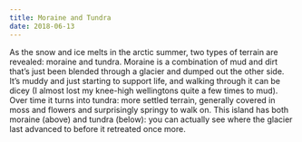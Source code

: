 ```yaml
---
title: Moraine and Tundra
date: 2018-06-13
---
```

As the snow and ice melts in the arctic summer, two types of terrain are revealed: moraine and tundra. Moraine is a combination of mud and dirt that’s just been blended through a glacier and dumped out the other side. It’s muddy and just starting to support life, and walking through it can be dicey (I almost lost my knee-high wellingtons quite a few times to mud). Over time it turns into tundra: more settled terrain, generally covered in moss and flowers and surprisingly springy to walk on. This island has both moraine (above) and tundra (below): you can actually see where the glacier last advanced to before it retreated once more.
